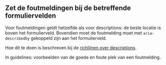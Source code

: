 ## Zet de foutmeldingen bij de betreffende formuliervelden

Voor foutmeldingen geldt hetzelfde als voor descriptions: de beste locatie is boven het formulierveld. Bovendien moet de foutmelding moet met `aria-describedby` gekoppeld zijn aan het formulierveld.

Hoe dit te doen is beschreven bij de [richlijnen over descriptions](/richtlijnen/formulieren/alle-richtlijnen/descriptions).

In guidelines: voorbeelden van de goede en foute plek van een foutmelding.

